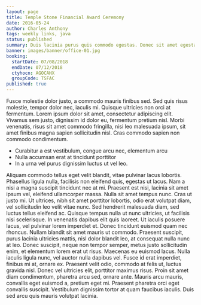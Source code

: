 ```yaml
---
layout: page
title: Temple Stone Financial Award Ceremony
date: 2016-05-24
author: Charles Anthony
tags: weekly links, java
status: published
summary: Duis lacinia purus quis commodo egestas. Donec sit amet egestas.
banner: images/banner/office-01.jpg
booking:
  startDate: 07/08/2018
  endDate: 07/12/2018
  ctyhocn: AGOCAHX
  groupCode: TSFAC
published: true
---
```

Fusce molestie dolor justo, a commodo mauris finibus sed. Sed quis risus molestie, tempor dolor nec, iaculis mi. Quisque ultricies non orci at fermentum. Lorem ipsum dolor sit amet, consectetur adipiscing elit. Vivamus sem justo, dignissim id dolor eu, fermentum pretium nisl. Morbi venenatis, risus sit amet commodo fringilla, nisi leo malesuada ipsum, sit amet finibus magna sapien sollicitudin nisl. Cras commodo sapien non commodo condimentum.

* Curabitur a est vestibulum, congue arcu nec, elementum arcu
* Nulla accumsan erat at tincidunt porttitor
* In a urna vel purus dignissim luctus ut vel leo.

Aliquam commodo tellus eget velit blandit, vitae pulvinar lacus lobortis. Phasellus ligula nulla, facilisis non eleifend quis, egestas ut lacus. Nam a nisi a magna suscipit tincidunt nec at mi. Praesent est nisi, lacinia sit amet ipsum vel, eleifend ullamcorper massa. Nulla sit amet tempus nunc. Cras ut justo mi. Ut ultrices, nibh sit amet porttitor lobortis, odio erat volutpat diam, vel sollicitudin leo velit vitae nunc. Sed hendrerit malesuada diam, sed luctus tellus eleifend ac. Quisque tempus nulla ut nunc ultricies, ut facilisis nisi scelerisque. In venenatis dapibus elit quis laoreet. Ut iaculis posuere lacus, vel pulvinar lorem imperdiet et.
Donec tincidunt euismod quam nec rhoncus. Nullam blandit sit amet mauris ut commodo. Praesent suscipit, purus lacinia ultricies mattis, nisl dolor blandit leo, at consequat nulla nunc at leo. Donec suscipit, neque non tempor semper, metus justo sollicitudin enim, et elementum lorem erat ut risus. Maecenas eu euismod lacus. Nulla iaculis ligula nunc, vel auctor nulla dapibus vel. Fusce id erat imperdiet, finibus mi at, ornare ex. Praesent velit odio, commodo at felis ut, luctus gravida nisl. Donec vel ultricies elit, porttitor maximus risus. Proin sit amet diam condimentum, pharetra arcu sed, ornare ante. Mauris arcu mauris, convallis eget euismod a, pretium eget mi. Praesent pharetra orci eget convallis suscipit. Vestibulum dignissim tortor at quam faucibus iaculis. Duis sed arcu quis mauris volutpat lacinia.
